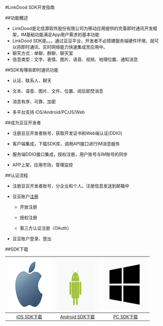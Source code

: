 #LinkDood SDK开发指南

##功能概述
* LinkDood是北信源软件股份有限公司为移动应用提供的完善即时通讯开发框架，IM基础功能满足App用户需求的基本功能
* LinkDood SDK是。。。通过豆豆平台，开发者不必搭建服务端硬件环境，就可以将即时通讯、实时网络能力快速集成至应用中。
* 聊天方式：单聊、群聊、聊天室
* 信息类型：文字、表情、图片、语音、视频、地理位置、通知消息

##SDK有哪些即时通讯功能

* 认证、联系人、聊天

* 文本、语音、图片、文件、位置、阅后即焚消息

*  消息有序、可靠、加密

* 多平台支持 iOS/Android/PC/JS/Web

##成为豆豆开发者

* 注册豆豆开发者账号，获取开发证书和Web端认证(DDIO)

* 客户端集成，下载SDK库，调用API接口进行IM消息服务

* 服务端DDIO接口集成，授权注册，用户账号与IM账号的同步

* APP上架，应用市场，管理监控



##认证流程

* 注册豆豆开发者账号，分企业和个人。注册信息发送到邮箱中

* 豆豆账户[注册](http://192.168.0.59:3801/server-linkdoodm/)

    * 开放注册

    * 授权注册

    * 第三方认证注册（OAuth）

* 豆豆账户登录、登出


##SDK下载

|  ![](images/ios_logo.png) |  ![](images/android_logo.png)|  ![](images/PC_logo.png) |
| :-----:  | :-----:| :-----: | 
|  [iOS SDK下载](http://blog.liandoudou.cn/doku.php?id=wiki:sdk)    |   [Android SDK下载](https://raw.githubusercontent.com/VRVIM/VIM_Android_SDK_V2/master/release_libs.zip)    |    [PC SDK下载](http://blog.liandoudou.cn/doku.php?id=wiki:sdk)      |


 




 











    
